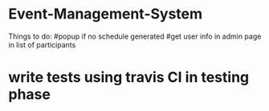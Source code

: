 # Event-Management-System

Things to do:
  #popup if no schedule generated
  #get user info in admin page in list of participants
  # write tests using travis CI in testing phase  
